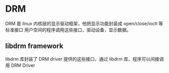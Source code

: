 # DRM
  DRM 是 linux 内核层的显示驱动框架，他把显示功能封装成 open/close/ioctl 等标准接口
用户空间的程序调用这些接口，驱动设备，显示数据。

## libdrm framework
  libdrm 库封装了 DRM driver 提供的这些接口，通过 libdrm 库，程序可以间接调用 DRM Driver
